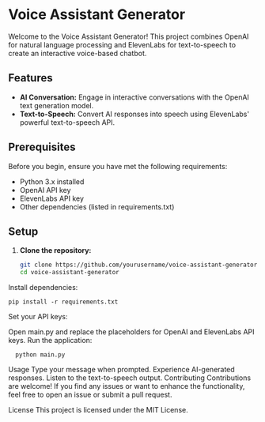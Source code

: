 # Voice Assistant Generator

Welcome to the Voice Assistant Generator! This project combines OpenAI for natural language processing and ElevenLabs for text-to-speech to create an interactive voice-based chatbot.

## Features

- **AI Conversation:** Engage in interactive conversations with the OpenAI text generation model.
- **Text-to-Speech:** Convert AI responses into speech using ElevenLabs' powerful text-to-speech API.

## Prerequisites

Before you begin, ensure you have met the following requirements:

- Python 3.x installed
- OpenAI API key
- ElevenLabs API key
- Other dependencies (listed in requirements.txt)

## Setup

1. **Clone the repository:**
   ```bash
   git clone https://github.com/yourusername/voice-assistant-generator.git
   cd voice-assistant-generator
Install dependencies:

  
    pip install -r requirements.txt
Set your API keys:

Open main.py and replace the placeholders for OpenAI and ElevenLabs API keys.
Run the application:

      
      python main.py
Usage
Type your message when prompted.
Experience AI-generated responses.
Listen to the text-to-speech output.
Contributing
Contributions are welcome! If you find any issues or want to enhance the functionality, feel free to open an issue or submit a pull request.

License
This project is licensed under the MIT License.
